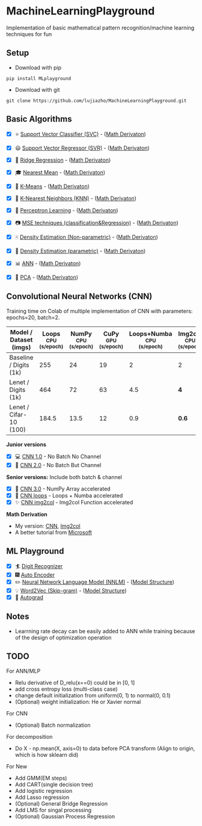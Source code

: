 # MachineLearningPlayground
Implementation of basic mathematical pattern recognition/machine learning techniques for fun

## Setup
- Download with pip
```Prompt
pip install MLplayground
```

- Download with git
```Prompt
git clone https://github.com/lujiazho/MachineLearningPlayground.git
```

## Basic Algorithms
- [x] :star: [Support Vector Classifier (SVC)](Tutorials/SVC.ipynb) - ([Math Derivaton](Math_Derivation/SVC.pdf))
- [x] :smiley: [Support Vector Regressor (SVR)](Tutorials/SVR.ipynb) - ([Math Derivaton](Math_Derivation/SVR.pdf))
- [x] :1234: [Ridge Regression](Tutorials/Ridge.ipynb) - ([Math Derivaton](Math_Derivation/Ridge_Regression.pdf))
- [x] :mortar_board: [Nearest Mean](Tutorials/NearestMean.ipynb) - ([Math Derivaton](Math_Derivation/K-means_n_Nearest-means.pdf))
- [x] :closed_book: [K-Means](Tutorials/KMeans.ipynb) - ([Math Derivaton](Math_Derivation/K-means_n_Nearest-means.pdf))
- [x] :green_book: [K-Nearest Neighbors (KNN)](Tutorials/KNN.ipynb) - ([Math Derivaton](Math_Derivation/KNN.pdf))
- [x] :eyes: [Perceptron Learning](Tutorials/Perceptron.ipynb) - ([Math Derivaton](Math_Derivation/Perceptron_Learning_n_Gradient_Descent.pdf))
- [x] :camera: [MSE techniques (classification&Regression)](Tutorials/MSE.ipynb) - ([Math Derivaton](Math_Derivation/MSE_techniques.pdf))
- [x] :mahjong: [Density Estimation (Non-parametric)](Tutorials/DenEstimate_NP.ipynb) - ([Math Derivaton](Math_Derivation/Density_Estimation.pdf))
- [x] :busts_in_silhouette: [Density Estimation (parametric)](Tutorials/DenEstimate_P.ipynb) - ([Math Derivaton](Math_Derivation/Density_Estimation.pdf))
- [x] :bar_chart: [ANN](Tutorials/ANN.ipynb) - ([Math Derivaton](Math_Derivation/ANN.pdf))
- [x] :snake: [PCA](Tutorials/PCA.ipynb) - ([Math Derivaton](Math_Derivation/Feature_Reduction.pdf))


## Convolutional Neural Networks (CNN)

Training time on Colab of multiple implementation of CNN with parameters: epochs=20, batch=2.

|Model / Dataset (imgs)|Loops<br><sup>CPU<br>(s/epoch)|NumPy<br><sup>CPU<br>(s/epoch)|CuPy<br><sup>GPU<br>(s/epoch)|Loops+Numba<br><sup>CPU<br>(s/epoch)|Img2col<br><sup>CPU<br>(s/epoch)|Img2col+Numba<br><sup>CPU<br>(s/epoch)
|---                     |---                           |---          |---         |---           |---          |---
|Baseline / Digits (1k)|255|24|19|2|2|**1.5**
|Lenet / Digits (1k)|464|72|63|4.5|**4**|**4**
|Lenet / Cifar-10 (100)|184.5|13.5|12|0.9|**0.6**|0.7

**Junior versions**
- [x] 💻 [CNN 1.0](Tutorials/CNN/CNN1.0.ipynb) - No Batch No Channel
- [x] 🌱 [CNN 2.0](Tutorials/CNN/CNN2.0.ipynb) - No Batch But Channel

**Senior versions:** Include both batch & channel
- [x] 💬 [CNN 3.0](Tutorials/CNN/CNN3.0.ipynb) - NumPy Array accelerated
- [x] 🔭 [CNN loops](Tutorials/CNN/CNN_loops_numba.ipynb) - Loops + Numba accelerated
- [x] ✨ [CNN img2col](Tutorials/CNN/CNN_img2col_numba.ipynb) - Img2col Function accelerated

**Math Derivation**
- My version: [CNN](Math_Derivation/CNN.pdf), [Img2col](Math_Derivation/img2col.pdf)
- A better tutorial from [Microsoft](https://microsoft.github.io/ai-edu/)

## ML Playground
- [x] :surfer: [Digit Recognizer](Tutorials/_Project_1_digit_recognizer.ipynb)
- [x] :fireworks: [Auto Encoder](Tutorials/_Project_2_auto_encoder.ipynb)
- [x] :pencil2: [Neural Network Language Model (NNLM)](Tutorials/_Project_3_NNLanguageModel.ipynb) - ([Model Structure](Math_Derivation/NLP_NNLM.pdf))
- [x] :bulb: [Word2Vec (Skip-gram)](Tutorials/_Project_4_Word2Vec(Skip-gram).ipynb) - ([Model Structure](Math_Derivation/NLP_word2vec_skipgram.pdf))
- [x] :mega: [Autograd](Tutorials/_Project_5_autograd_proto.ipynb)

## Notes
- Learrning rate decay can be easily added to ANN while training because of the design of optimization operation

## TODO

For ANN/MLP
- Relu derivative of D_relu(x==0) could be in [0, 1]
- add cross entropy loss (multi-class case)
- change default initialization from uniform(0, 1) to normal(0, 0.1)
- (Optional) weight initialization: He or Xavier normal

For CNN
- (Optional) Batch normalization

For decomposition
- Do X - np.mean(X, axis=0) to data before PCA transform (Align to origin, which is how sklearn did)

For New
- Add GMM(EM steps)
- Add CART(single decision tree)
- Add logistic regression
- Add Lasso regression
- (Optional) General Bridge Regression
- Add LMS for singal processing
- (Optional) Gaussian Process Regression
